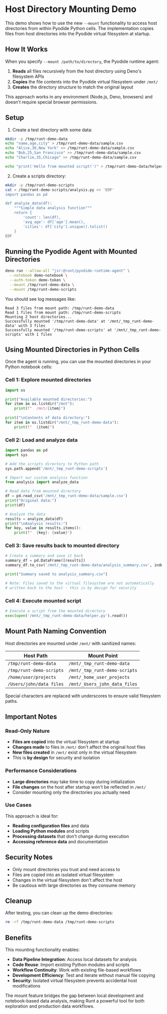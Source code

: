 # Host Directory Mounting Demo

This demo shows how to use the new `--mount` functionality to access host directories from within Pyodide Python cells. The implementation copies files from host directories into the Pyodide virtual filesystem at startup.

## How It Works

When you specify `--mount /path/to/directory`, the Pyodide runtime agent:

1. **Reads** all files recursively from the host directory using Deno's filesystem APIs
2. **Copies** the file contents into the Pyodide virtual filesystem under `/mnt/`
3. **Creates** the directory structure to match the original layout

This approach works in any environment (Node.js, Deno, browsers) and doesn't require special browser permissions.

## Setup

1. Create a test directory with some data:
```bash
mkdir -p /tmp/runt-demo-data
echo "name,age,city" > /tmp/runt-demo-data/sample.csv
echo "Alice,30,New York" >> /tmp/runt-demo-data/sample.csv
echo "Bob,25,San Francisco" >> /tmp/runt-demo-data/sample.csv
echo "Charlie,35,Chicago" >> /tmp/runt-demo-data/sample.csv

echo "print('Hello from mounted script!')" > /tmp/runt-demo-data/helper.py
```

2. Create a scripts directory:
```bash
mkdir -p /tmp/runt-demo-scripts
cat > /tmp/runt-demo-scripts/analysis.py << 'EOF'
import pandas as pd

def analyze_data(df):
    """Simple data analysis function"""
    return {
        'count': len(df),
        'avg_age': df['age'].mean(),
        'cities': df['city'].unique().tolist()
    }
EOF
```

## Running the Pyodide Agent with Mounted Directories

```bash
deno run --allow-all "jsr:@runt/pyodide-runtime-agent" \
  --notebook demo-notebook \
  --auth-token demo-token \
  --mount /tmp/runt-demo-data \
  --mount /tmp/runt-demo-scripts
```

You should see log messages like:
```
Read 3 files from mount path: /tmp/runt-demo-data
Read 1 files from mount path: /tmp/runt-demo-scripts
Mounting 2 host directories...
Successfully mounted '/tmp/runt-demo-data' at '/mnt/_tmp_runt-demo-data' with 3 files
Successfully mounted '/tmp/runt-demo-scripts' at '/mnt/_tmp_runt-demo-scripts' with 1 files
```

## Using Mounted Directories in Python Cells

Once the agent is running, you can use the mounted directories in your Python notebook cells:

### Cell 1: Explore mounted directories
```python
import os

print("Available mounted directories:")
for item in os.listdir("/mnt"):
    print(f"  /mnt/{item}")
    
print("\nContents of data directory:")
for item in os.listdir("/mnt/_tmp_runt-demo-data"):
    print(f"  {item}")
```

### Cell 2: Load and analyze data
```python
import pandas as pd
import sys

# Add the scripts directory to Python path
sys.path.append('/mnt/_tmp_runt-demo-scripts')

# Import our custom analysis function
from analysis import analyze_data

# Read data from mounted directory
df = pd.read_csv('/mnt/_tmp_runt-demo-data/sample.csv')
print("Original data:")
print(df)

# Analyze the data
results = analyze_data(df)
print("\nAnalysis results:")
for key, value in results.items():
    print(f"  {key}: {value}")
```

### Cell 3: Save results back to mounted directory
```python
# Create a summary and save it back
summary_df = pd.DataFrame([results])
summary_df.to_csv('/mnt/_tmp_runt-demo-data/analysis_summary.csv', index=False)

print("Summary saved to analysis_summary.csv")

# Note: Files saved to the virtual filesystem are not automatically 
# written back to the host - this is by design for security
```

### Cell 4: Execute mounted script
```python
# Execute a script from the mounted directory
exec(open('/mnt/_tmp_runt-demo-data/helper.py').read())
```

## Mount Path Naming Convention

Host directories are mounted under `/mnt/` with sanitized names:

| Host Path | Mount Point |
|-----------|-------------|
| `/tmp/runt-demo-data` | `/mnt/_tmp_runt-demo-data` |
| `/tmp/runt-demo-scripts` | `/mnt/_tmp_runt-demo-scripts` |
| `/home/user/projects` | `/mnt/_home_user_projects` |
| `/Users/john/data files` | `/mnt/_Users_john_data_files` |

Special characters are replaced with underscores to ensure valid filesystem paths.

## Important Notes

### Read-Only Nature
- **Files are copied** into the virtual filesystem at startup
- **Changes made** to files in `/mnt/` don't affect the original host files
- **New files created** in `/mnt/` exist only in the virtual filesystem
- This is **by design** for security and isolation

### Performance Considerations
- **Large directories** may take time to copy during initialization
- **File changes** on the host after startup won't be reflected in `/mnt/`
- Consider mounting only the directories you actually need

### Use Cases
This approach is ideal for:
- **Reading configuration files** and data
- **Loading Python modules** and scripts
- **Processing datasets** that don't change during execution
- **Accessing reference data** and documentation

## Security Notes

- Only mount directories you trust and need access to
- Files are copied into an isolated virtual filesystem
- Changes in the virtual filesystem don't affect the host
- Be cautious with large directories as they consume memory

## Cleanup

After testing, you can clean up the demo directories:
```bash
rm -rf /tmp/runt-demo-data /tmp/runt-demo-scripts
```

## Benefits

This mounting functionality enables:

- **Data Pipeline Integration**: Access local datasets for analysis
- **Code Reuse**: Import existing Python modules and scripts  
- **Workflow Continuity**: Work with existing file-based workflows
- **Development Efficiency**: Test and iterate without manual file copying
- **Security**: Isolated virtual filesystem prevents accidental host modifications

The mount feature bridges the gap between local development and notebook-based data analysis, making Runt a powerful tool for both exploration and production data workflows. 